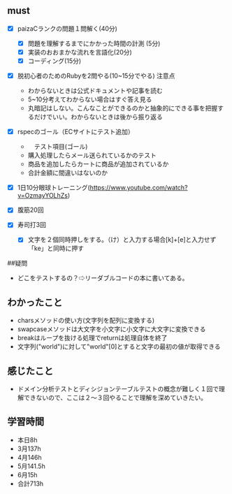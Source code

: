 

## must
- [x] paizaCランクの問題１問解く(40分)
  - [x] 問題を理解するまでにかかった時間の計測 (5分)
  - [x] 実装のおおまかな流れを言語化(20分)
  - [x] コーディング(15分)
- [x] 脱初心者のためのRubyを2問やる(10~15分でやる)
  注意点
   -  わからないときは公式ドキュメントや記事を読む
   -  5~10分考えてわからない場合はすぐ答え見る
   -  丸暗記はしない。こんなことができるのかと抽象的にできる事を把握するだけでいい。わからないときは後から振り返る
- [x] rspecのゴール（ECサイトにテスト追加）
  - 　テスト項目(ゴール)
  - 購入処理したらメール送られているかのテスト
  - 商品を追加したらカートに商品が追加されているか
  - 合計金額に間違いはないのか
 
 
- [x] 1日10分眼球トレーニング(https://www.youtube.com/watch?v=OzmayYOLhZs)
- [x] 腹筋20回
- [x] 寿司打3回
  - [x] 文字を２個同時押しをする。（け）と入力する場合[k]+[e]と入力せず「ke」と同時に押す

##疑問
- どこをテストするの？⇨リーダブルコードの本に書いてある。


## わかったこと
- charsメソッドの使い方(文字列を配列に変換する)
- swapcaseメソッドは大文字を小文字に小文字に大文字に変換できる
- breakはループを抜ける処理でreturnは処理自体を終了
- 文字列("world")に対して"world"[0]とすると文字の最初の値が取得できる

## 感じたこと
- ドメイン分析テストとディシジョンテーブルテストの概念が難しく１回で理解できないので、ここは２〜３回やることで理解を深めていきたい。


## 学習時間
  - 本日8h
  - 3月137h
  - 4月146h
  - 5月141.5h
  - 6月15h　
  - 合計713h
    
